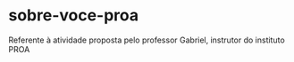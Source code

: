 # sobre-voce-proa
Referente à atividade proposta pelo professor Gabriel, instrutor do instituto PROA
